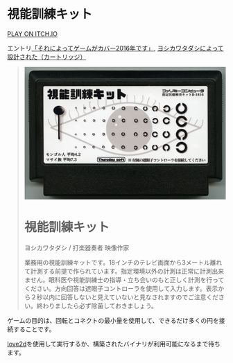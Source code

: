 視能訓練キット
=============

[PLAY ON ITCH.IO](http://s0lll0s.itch.io/vision-training-kit)

エントリ[「それによってゲームがカバー2016年です」](https://itch.io/jam/a-game-by-its-cover-2016),
[ヨシカワタダシによって設計された（カートリッジ）](http://famicase.com/16/softs/77.html)

>![cartridge](cartridge.jpg)
>
>視能訓練キット
>=============
>ヨシカワタダシ / 打楽器奏者 映像作家
>
>業務用の視能訓練キットです。18インチのテレビ画面から3メートル離れて計測する前提で作られています。指定環境以外の計測は正常に計測出来ません。眼科医や視能訓練士の指導・立ち会いのもと正しく計測を行ってください。方向回答は遮眼子コントローラを使用して入力します。表示から２秒以内に回答しないと見えていないと見なされますのでご注意ください。終わりましたら必ず除菌しておきましょう。

ゲームの目的は、回転とコネクトの最小量を使用して、できるだけ多くの円を接続することです。

[love2d](https://love2d.org)を使用して実行するか、構築されたバイナリが利用可能になるまで待ちます。
